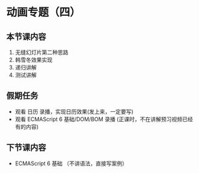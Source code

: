 # 动画专题（四）

## 本节课内容
1. 无缝幻灯片第二种思路
2. 韩雪冬效果实现
3. 递归讲解
4. 测试讲解

## 假期任务
- 观看 日历 录播，实现日历效果(发上来，一定要写)
- 观看 ECMAScript 6 基础/DOM/BOM 录播 (正课时，不在讲解预习视频已经有的内容)

## 下节课内容
- ECMAScript 6 基础 （不讲语法，直接写案例）
